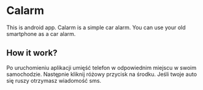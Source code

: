 # Calarm
This is android app. Calarm is a simple car alarm. You can use your old smartphone as a car alarm.
## How it work?
Po uruchomieniu aplikacji umięść telefon w odpowiednim miejscu w swoim samochodzie. Następnie kliknij różowy przycisk na środku. Jeśli twoje auto się ruszy otrzymasz wiadomość sms.
